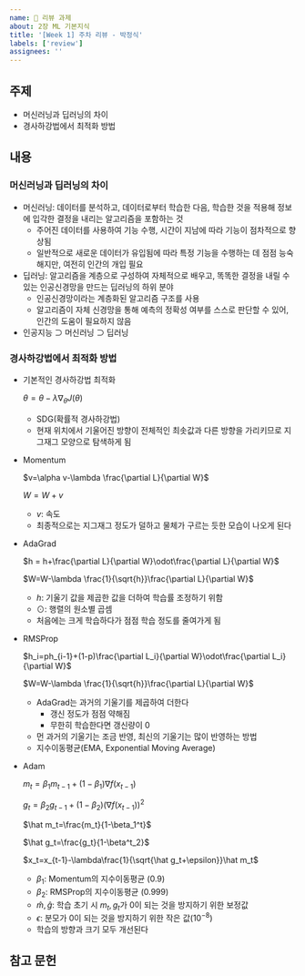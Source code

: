 ```yaml
---
name: 📝 리뷰 과제
about: 2장 ML 기본지식
title: '[Week 1] 주차 리뷰 - 박정식'
labels: ['review']
assignees: ''
---
```


## 주제
- 머신러닝과 딥러닝의 차이
- 경사하강법에서 최적화 방법

## 내용

### 머신러닝과 딥러닝의 차이

- 머신러닝: 데이터를 분석하고, 데이터로부터 학습한 다음, 학습한 것을 적용해 정보에 입각한 결정을 내리는 알고리즘을 포함하는 것
    - 주어진 데이터를 사용하여 기능 수행, 시간이 지남에 따라 기능이 점차적으로 향상됨
    - 일반적으로 새로운 데이터가 유입됨에 따라 특정 기능을 수행하는 데 점점 능숙해지만, 여전히 인간의 개입 필요
- 딥러닝: 알고리즘을 계층으로 구성하여 자체적으로 배우고, 똑똑한 결정을 내릴 수 있는 인공신경망을 만드는 딥러닝의 하위 분야
    - 인공신경망이라는 계층화된 알고리즘 구조를 사용
    - 알고리즘이 자체 신경망을 통해 예측의 정확성 여부를 스스로 판단할 수 있어, 인간의 도움이 필요하지 않음
- 인공지능 ⊃ 머신러닝 ⊃ 딥러닝

### 경사하강법에서 최적화 방법

- 기본적인 경사하강법 최적화
    
    $\theta = \theta - \lambda \nabla _\theta J(\theta)$
    
    - SDG(확률적 경사하강법)
    - 현재 위치에서 기울어진 방향이 전체적인 최솟값과 다른 방향을 가리키므로 지그재그 모양으로 탐색하게 됨
- Momentum
    
    $v=\alpha v-\lambda \frac{\partial L}{\partial W}$
    
    $W=W+v$
    
    - $v$: 속도
    - 최종적으로는 지그재그 정도가 덜하고 물체가 구르는 듯한 모습이 나오게 된다
- AdaGrad
    
    $h = h+\frac{\partial L}{\partial W}\odot\frac{\partial L}{\partial W}$
    
    $W=W-\lambda \frac{1}{\sqrt{h}}\frac{\partial L}{\partial W}$
    
    - $h$: 기울기 값을 제곱한 값을 더하여 학습률 조정하기 위함
    - $\odot$: 행렬의 원소별 곱셈
    - 처음에는 크게 학습하다가 점점 학습 정도를 줄여가게 됨
- RMSProp
    
    $h_i=ph_{i-1}+(1-p)\frac{\partial L_i}{\partial W}\odot\frac{\partial L_i}{\partial W}$
    
    $W=W-\lambda \frac{1}{\sqrt{h}}\frac{\partial L}{\partial W}$
    
    - AdaGrad는 과거의 기울기를 제곱하여 더한다
        - 갱신 정도가 점점 약해짐
        - 무한히 학습한다면 갱신량이 0
    - 먼 과거의 기울기는 조금 반영, 최신의 기울기는 많이 반영하는 방법
    - 지수이동평균(EMA, Exponential Moving Average)
- Adam
    
    $m_t=\beta_1m_{t-1}+(1-\beta_1)\nabla f(x_{t-1})$
    
    $g_t=\beta_2g_{t-1}+(1-\beta_2)(\nabla f(x_{t-1}))^2$
    
    $\hat m_t=\frac{m_t}{1-\beta_1^t}$
    
    $\hat g_t=\frac{g_t}{1-\beta^t_2}$
    
    $x_t=x_{t-1}-\lambda\frac{1}{\sqrt{\hat g_t+\epsilon}}\hat m_t$
    
    - $\beta_1$: Momentum의 지수이동평균 (0.9)
    - $\beta_2$: RMSProp의 지수이동평균 (0.999)
    - $\hat m, \hat g$: 학습 초기 시 $m_t, g_t$가 $0$이 되는 것을 방지하기 위한 보정값
    - $\epsilon$: 분모가 $0$이 되는 것을 방지하기 위한 작은 값($10^{-8}$)
    - 학습의 방향과 크기 모두 개선된다


## 참고 문헌
<!-- 참고한 자료의 제목과 링크를 작성해주세요 -->
